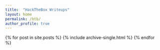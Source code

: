 ```yaml
---
title:  "HackTheBox Writeups"
layout: home
permalink: /htb/
author_profile: true
---
```


{% for post in site.posts %}
  {% include archive-single.html %}
{% endfor %}
